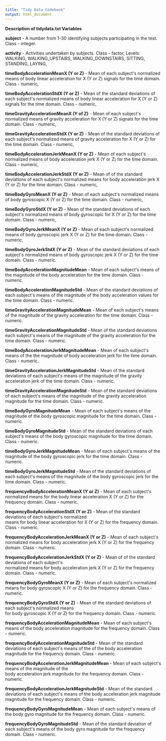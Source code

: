 ```yaml
---
title: "Tidy Data Codebook"
output: html_document
---
```


**Description of tidydata.txt Variables**

**subject** - A number from 1-30 identifying subjects participating in the test. Class - integer.
          
**activity** - Activities undertaken by subjects. Class - factor, Levels: WALKING, WALKING_UPSTAIRS, WALKING_DOWNSTAIRS, SITTING, STANDING, LAYING,
                           
**timeBodyAccelerationMeanX (Y or Z)** - Mean of each subject's normalized means of  body linear acceleration for X (Y or Z) signals for the time domain. Class - numeric,
                                     
**timeBodyAccelerationStdX (Y or Z)** - Mean of the  standard deviations of each subject's normalized  means of body linear acceleration for X (Y or Z) signals for the time domain. Class - numeric,
                                     
**timeGravityAccelerationMeanX (Y of Z)** - Mean of each subject's normalized means of  gravity acceleration for X (Y or Z) signals for the time domain. Class - numeric,
                                        
**timeGravityAccelerationStdX (Y or Z)** - Mean of the standard deviations of each subject's normalized means of  gravity acceleration for X (Y or Z) for the time domain. Class - numeric,
                                       
**timeBodyAccelerationJerkMeanX (Y or Z)**  - Mean of each subject's normalized means of body acceleration jerk X (Y or Z) for the time domain. Class - numeric,
                                          
**timeBodyAccelerationJerkStdX (Y or Z)**  - Mean of of the standard deviations of each subject's normalized means for body acceleration jerk X (Y or Z) for the time domain. Class - numeric,
                                         
**timeBodyGyroMeanX (Y or Z)** - Mean of each subject's normalized means of body gyroscopic X (Y or Z)  for the time domain. Class - numeric,
                             
**timeBodyGyroStdX (Y or Z)** - Mean of the standard deviations of each subject's normalized means of  body gyroscopic for X (Y or Z) for the time domain. Class - numeric,
                            
**timeBodyGyroJerkMeanX (Y or Z)** - Mean of each subject's normalized means of body gyroscopic jerk X (Y or Z) for the time domain. Class - numeric,
                                 
**timeBodyGyroJerkStdX (Y or Z)** - Mean of the standard deviations of each subject's normalized means of body gyroscopic jerk X (Y or Z) for the time domain. Class - numeric.
                                
**timeBodyAccelerationMagnitudeMean** - Mean of each subject's means of the magnitude of the 
body acceleration for the time domain. Class - numeric.
                                     
**timeBodyAccelerationMagnitudeStd** - Mean of the standard deviations of each subject's means of the magnitude of the body acceleration values for the time domain. Class - numeric.

**timeGravityAccelerationMagnitudeMean** - Mean of each subject's means of the magnitude of the gravity acceleration for the time domain.  Class - numeric.

**timeGravityAccelerationMagnitudeStd** - Mean of the standard deviations each subject's means of the magnitude of the gravity acceleration for the time domain.  Class - numeric.

**timeBodyAccelerationJerkMagnitudeMean** - Mean of each subject's means of the the magnitude of body acceleration jerk for the time domain. Class - numeric.
                                   
**timeGravityAccelerationJerkMagnitudeStd** - Mean of the standard deviations of each subject's means of the magnitude of the gravity acceleration jerk of the time domain. Class - numeric.
                                       
**timeGravityAccelerationMagnitudeStd** - Mean of the standard deviations of each subject's means of the 
magnitude of the gravity acceleration magnitude for the time domain. Class - numeric.
                                   
**timeBodyGyroMagnitudeMean** - Mean of each subject's means of the magnitude of the body gyroscopic magnitude for the time domain. Class - numeric.

**timeBodyGyroMagnitudeStd** - Mean of the standard deviations of each subject's means of the body gyroscopic magnitude for the time domain. Class - numeric.

**timeBodyGyroJerkMagnitudeMean** - Mean of each subject's means of the magnitude of the body gyroscopic jerk for the time domain. Class - numeric.
                           
**timeBodyGyroJerkMagnitudeStd** - Mean of the standard deviations of each subject's means of the magnitude of the body gyroscopic jerk for the time domain. Class - numeric.
                               
**frequencyeBodyAccelerationMeanX (Y or Z)** - Mean of each subject's normalized means for the body linear acceleration X (Y or Z) for the frequency domain. Class - numeric.
                                     
**frequencyBodyAccelerationStdX (Y or Z)** - Mean of the standard deviations of each subject's normalized  
means for body linear acceleration for X (Y or Z) for the frequency domain. Class - numeric.
                                                                        
**frequencyBodyAccelerationJerkMeanX (Y or Z)**  - Mean of each subject's normalized means for body acceleration jerk X  (Y or Z) for the frequency domain. Class - numeric.
                                          
**frequencyBodyAccelerationJerkStdX (Y or Z)**  - Mean of of the standard deviations of each subject's   
normalized means for body acceleration jerk X (Y or Z) for the frequency domain. Class - numeric.
                                         
**frequencyBodyGyroMeanX (Y or Z)** - Mean of each subject's normalized means for body gyroscopic X (Y or Z) for the frequency domain. Class - numeric.
                             
**frequencyBodyGyroStdX (Y or Z)** - Mean of the standard deviations of each subject's normalized means  
for body gyroscopic X (Y or Z) for the frequency domain. Class - numeric.
                                
**frequencyBodyAccelerationMagnitudeMean** - Mean of each subject's means of the body acceleration magnitude for the frequency domain. Class - numeric.
                                         
**frequencyBodyAccelerationMagnitudeStd** - Mean of the standard deviations of each subject's means of the 
of the body acceleration magnitude for the frequency domain. Class - numeric.
                                                                                                             
**frequencyBodyAccelerationJerkMagnitudeMean**  - Mean of each subject's means of the magnitude of the  
body acceleration jerk magnitude for the frequency domain. Class - numeric.
                                              
**frequencyBodyAccelerationJerkMagnitudeStd** - Mean of the standard deviations of each subject's means of the body acceleration jerk magnitude magnitude for the frequency domain. Class - numeric.
                                       
**frequencyBodyGyroMagnitudeMean** - Mean of each subject's means of the body gyro magnitude for the frequency domain. Class - numeric.
                            
**frequencyBodyGyroMagnitudeStd** - Mean of the standard deviation of each subject's means of the body gyro magnitude for the frequency domain. Class - numeric.